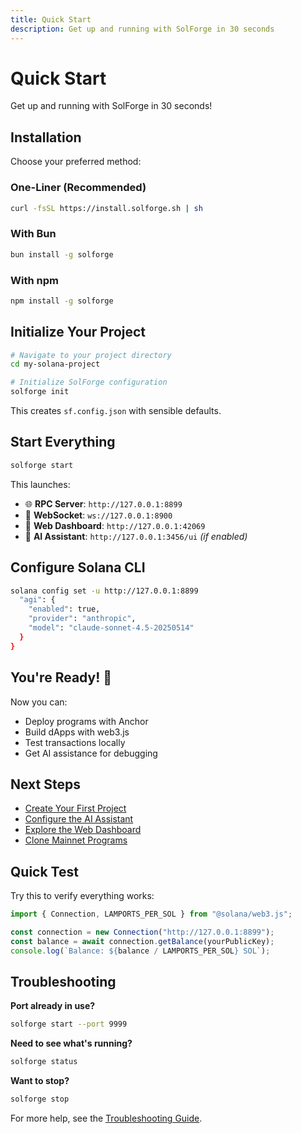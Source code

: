 ```yaml
---
title: Quick Start
description: Get up and running with SolForge in 30 seconds
---
```


# Quick Start

Get up and running with SolForge in 30 seconds!

## Installation

Choose your preferred method:

### One-Liner (Recommended)
```bash
curl -fsSL https://install.solforge.sh | sh
```

### With Bun
```bash
bun install -g solforge
```

### With npm
```bash
npm install -g solforge
```

## Initialize Your Project

```bash
# Navigate to your project directory
cd my-solana-project

# Initialize SolForge configuration
solforge init
```

This creates `sf.config.json` with sensible defaults.

## Start Everything

```bash
solforge start
```

This launches:
- 🌐 **RPC Server**: `http://127.0.0.1:8899`
- 📡 **WebSocket**: `ws://127.0.0.1:8900`
- 🎨 **Web Dashboard**: `http://127.0.0.1:42069`
- 🤖 **AI Assistant**: `http://127.0.0.1:3456/ui` _(if enabled)_

## Configure Solana CLI

```bash
solana config set -u http://127.0.0.1:8899
  "agi": {
    "enabled": true,
    "provider": "anthropic",
    "model": "claude-sonnet-4.5-20250514"
  }
}
```

## You're Ready! 🎉

Now you can:
- Deploy programs with Anchor
- Build dApps with web3.js
- Test transactions locally
- Get AI assistance for debugging

## Next Steps

- [Create Your First Project](/getting-started/first-project)
- [Configure the AI Assistant](/ai/quickstart)
- [Explore the Web Dashboard](/core/web-dashboard)
- [Clone Mainnet Programs](/core/program-deployment)

## Quick Test

Try this to verify everything works:

```javascript
import { Connection, LAMPORTS_PER_SOL } from "@solana/web3.js";

const connection = new Connection("http://127.0.0.1:8899");
const balance = await connection.getBalance(yourPublicKey);
console.log(`Balance: ${balance / LAMPORTS_PER_SOL} SOL`);
```

## Troubleshooting

**Port already in use?**
```bash
solforge start --port 9999
```

**Need to see what's running?**
```bash
solforge status
```

**Want to stop?**
```bash
solforge stop
```

For more help, see the [Troubleshooting Guide](/advanced/troubleshooting).
